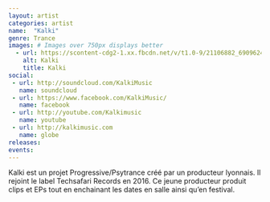 ```yaml
---
layout: artist
categories: artist
name:  "Kalki"
genre: Trance
images: # Images over 750px displays better
  - url: https://scontent-cdg2-1.xx.fbcdn.net/v/t1.0-9/21106882_690962437769870_7147457902654957832_n.png?oh=678106f21177768842732a91d004146d&oe=5A13B8F1
    alt: Kalki
    title: Kalki
social:
 - url: http://soundcloud.com/KalkiMusic
   name: soundcloud
 - url: https://www.facebook.com/KalkiMusic/
   name: facebook
 - url: http://youtube.com/Kalkimusic
   name: youtube
 - url: http://kalkimusic.com
   name: globe
releases:
events:
---
```

Kalki est un projet Progressive/Psytrance créé par un producteur lyonnais. Il rejoint le label Techsafari Records en 2016. Ce jeune producteur produit clips et EPs tout en enchainant les dates en salle ainsi qu’en festival.
